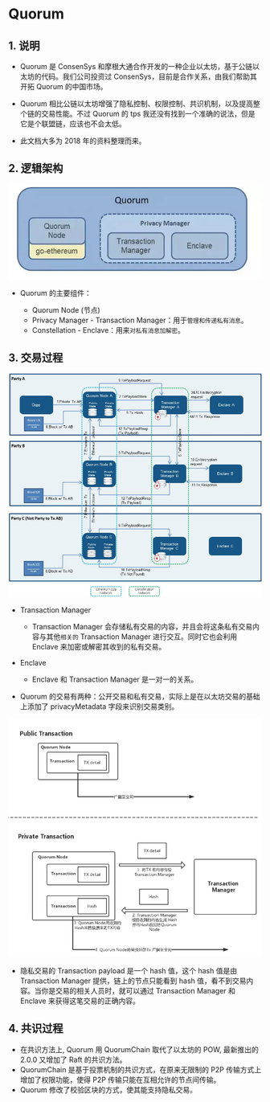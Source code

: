 # Quorum

## 1. 说明

- Quorum 是 ConsenSys 和摩根大通合作开发的一种企业以太坊，基于公链以太坊的代码。我们公司投资过 ConsenSys，目前是合作关系，由我们帮助其开拓 Quorum 的中国市场。

- Quorum 相比公链以太坊增强了隐私控制、权限控制、共识机制，以及提高整个链的交易性能。不过 Quorum 的 tps 我还没有找到一个准确的说法，但是它是个联盟链，应该也不会太低。

- 此文档大多为 2018 年的资料整理而来。

## 2. 逻辑架构

![逻辑架构图](../images/逻辑架构.png)

- Quorum 的主要组件：

	- Quorum Node (节点)
	- Privacy Manager - Transaction Manager：用于`管理和传递私有消息`。
	- Constellation - Enclave：用来`对私有消息加解密`。

## 3. 交易过程

![交易流程图](../images/QuorumTransactionProcessing.jpg)

- Transaction Manager
	- Transaction Manager 会存储私有交易的内容，并且会将这条私有交易内容与其他`相关的` Transaction Manager 进行交互。同时它也会利用 Enclave 来加密或解密其收到的私有交易。

- Enclave
	- Enclave 和 Transaction Manager 是一对一的关系。

- Quorum 的交易有两种：公开交易和私有交易，实际上是在以太坊交易的基础上添加了 privacyMetadata 字段来识别交易类别。

![广播交易图](../images/广播交易.png)

- 隐私交易的 Transaction payload 是一个 hash 值，这个 hash 值是由 Transaction Manager 提供，链上的节点只能看到 hash 值，看不到交易内容。当你是交易的相关人员时，就可以通过 Transaction Manager 和 Enclave 来获得这笔交易的正确内容。

## 4. 共识过程
- 在共识方法上, Quorum 用 QuorumChain 取代了以太坊的 POW, 最新推出的 2.0.0 又增加了 Raft 的共识方法。
- QuorumChain 是基于投票机制的共识方式，在原来无限制的 P2P 传输方式上增加了权限功能，使得 P2P 传输只能在互相允许的节点间传输。
- Quorum 修改了校验区块的方式，使其能支持隐私交易。
